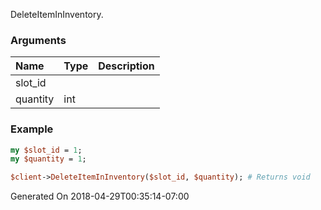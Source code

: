 DeleteItemInInventory.
### Arguments
**Name**|**Type**|**Description**
:---|:---|:---
slot_id||
quantity|int|

### Example

```perl
my $slot_id = 1;
my $quantity = 1;

$client->DeleteItemInInventory($slot_id, $quantity); # Returns void
```


Generated On 2018-04-29T00:35:14-07:00